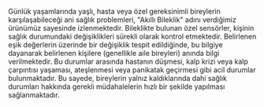 Günlük yaşamlarında yaşlı, hasta veya özel gereksinimli bireylerin karşılaşabileceği ani sağlık problemleri, "Akıllı Bileklik" adını verdiğimiz ürünümüz sayesinde izlenmektedir. Bileklikte bulunan özel sensörler, kişinin sağlık durumundaki değişiklikleri sürekli olarak kontrol etmektedir. Belirlenen eşik değerlerin üzerinde bir değişiklik tespit edildiğinde, bu bilgiye dayanarak belirlenen kişilere (genellikle aile bireyleri) anında bilgi verilmektedir. Bu durumlar arasında hastanın düşmesi, kalp krizi veya kalp çarpıntısı yaşaması, ateşlenmesi veya panikatak geçirmesi gibi acil durumlar bulunmaktadır. Bu sayede, bireylerin yalnız kaldıklarında dahi sağlık durumları hakkında gerekli müdahalelerin hızlı bir şekilde yapılması sağlanmaktadır.

